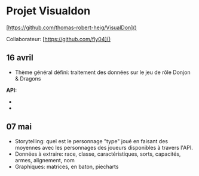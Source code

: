# Projet Visualdon

[https://github.com/thomas-robert-heig/VisualDon]()

Collaborateur: [https://github.com/fly04]()

## 16 avril

* Thème général défini: traitement des données sur le jeu de rôle Donjon & Dragons

**API:**
* [](https://github.com/oganm/dnddata)
* [](https://www.dnd5eapi.co/)

## 07 mai

* Storytelling: quel est le personnage "type" joué en faisant des moyennes avec les personnages des joueurs disponibles à travers l'API.
* Données à extraire: race, classe, caractéristiques, sorts, capacités, armes, alignement, nom
* Graphiques: matrices, en baton, piecharts